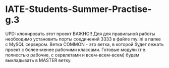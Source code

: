 IATE-Students-Summer-Practise-g.3
=================================
UPD: клонировать этот проект
ВАЖНО!! Для для правильной работы необходимо установить порты соединений 3333 в файле my.ini в папке с MySQL сервером.
Ветка COMMON - это ветка, в которой будет лежать проект с более-менее рабочими классами.
Готовые модули (т.е. полностью рабочие, с сервлетами и всем-всем-всем) будем выкладывать в MASTER ветку.


